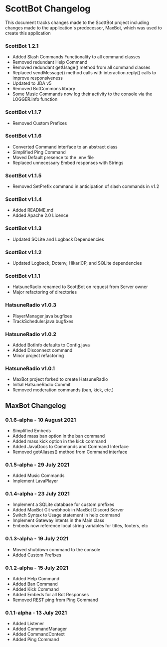 # ScottBot Changelog
This document tracks changes made to the ScottBot project including changes made to 
the application's predecessor, MaxBot, which was used to create this application

### ScottBot 1.2.1
- Added Slash Commands Functionality to all command classes
- Removed redundant Help Command
- Removed redundant getUsage() method from all command classes
- Replaced sendMessage() method calls with interaction.reply() calls to improve responsiveness
- Updated to JDA v5
- Removed BotCommons library
- Some Music Commands now log their activity to the console via the LOGGER.info function

### ScottBot v1.1.7
- Removed Custom Prefixes

### ScottBot v1.1.6
- Converted Command interface to an abstract class
- Simplified Ping Command
- Moved Default presence to the .env file
- Replaced unnecessary Embed responses with Strings

### ScottBot v1.1.5
- Removed SetPrefix command in anticipation of slash commands in v1.2

### ScottBot v1.1.4
- Added README.md
- Added Apache 2.0 Licence

### ScottBot v1.1.3
- Updated SQLite and Logback Dependencies

### ScottBot v1.1.2
- Updated Logback, Dotenv, HikariCP, and SQLite dependencies

### ScottBot v1.1.1
- HatsuneRadio renamed to ScottBot on request from Server owner
- Major refactoring of directories

### HatsuneRadio v1.0.3
- PlayerManager.java bugfixes
- TrackScheduler.java bugfixes

### HatsuneRadio v1.0.2
- Added BotInfo defaults to Config.java
- Added Disconnect command
- Minor project refactoring

### HatsuneRadio v1.0.1
- MaxBot project forked to create HatsuneRadio
- Initial HatsuneRadio Commit
- Removed moderation commands (ban, kick, etc.)

## MaxBot Changelog

### 0.1.6-alpha - 10 August 2021
- Simplified Embeds
- Added mass ban option in the ban command
- Added mass kick option in the kick command
- Added JavaDocs to Commands and Command Interface
- Removed getAliases() method from Command interface

### 0.1.5-alpha - 29 July 2021
- Added Music Commands
- Implement LavaPlayer

### 0.1.4-alpha - 23 July 2021
- Implement a SQLite database for custom prefixes
- Added MaxBot Git webhook in MaxBot Discord Server
- Switch Syntax to Usage statement in help command
- Implement Gateway intents in the Main class
- Embeds now reference local string variables for titles, footers, etc

### 0.1.3-alpha - 19 July 2021
- Moved shutdown command to the console
- Added Custom Prefixes


### 0.1.2-alpha - 15 July 2021
- Added Help Command
- Added Ban Command
- Added Kick Command
- Added Embeds for all Bot Responses
- Removed REST ping from Ping Command

### 0.1.1-alpha - 13 July 2021
- Added Listener
- Added CommandManager
- Added CommandContext
- Added Ping Command
